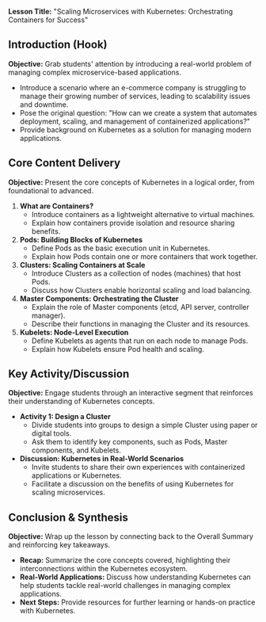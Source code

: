 **Lesson Title:** "Scaling Microservices with Kubernetes: Orchestrating Containers for Success"

## Introduction (Hook)
**Objective:** Grab students' attention by introducing a real-world problem of managing complex microservice-based applications.

* Introduce a scenario where an e-commerce company is struggling to manage their growing number of services, leading to scalability issues and downtime.
* Pose the original question: "How can we create a system that automates deployment, scaling, and management of containerized applications?"
* Provide background on Kubernetes as a solution for managing modern applications.

## Core Content Delivery
**Objective:** Present the core concepts of Kubernetes in a logical order, from foundational to advanced.

1. **What are Containers?**
	* Introduce containers as a lightweight alternative to virtual machines.
	* Explain how containers provide isolation and resource sharing benefits.
2. **Pods: Building Blocks of Kubernetes**
	* Define Pods as the basic execution unit in Kubernetes.
	* Explain how Pods contain one or more containers that work together.
3. **Clusters: Scaling Containers at Scale**
	* Introduce Clusters as a collection of nodes (machines) that host Pods.
	* Discuss how Clusters enable horizontal scaling and load balancing.
4. **Master Components: Orchestrating the Cluster**
	* Explain the role of Master components (etcd, API server, controller manager).
	* Describe their functions in managing the Cluster and its resources.
5. **Kubelets: Node-Level Execution**
	* Define Kubelets as agents that run on each node to manage Pods.
	* Explain how Kubelets ensure Pod health and scaling.

## Key Activity/Discussion
**Objective:** Engage students through an interactive segment that reinforces their understanding of Kubernetes concepts.

* **Activity 1: Design a Cluster**
	+ Divide students into groups to design a simple Cluster using paper or digital tools.
	+ Ask them to identify key components, such as Pods, Master components, and Kubelets.
* **Discussion: Kubernetes in Real-World Scenarios**
	+ Invite students to share their own experiences with containerized applications or Kubernetes.
	+ Facilitate a discussion on the benefits of using Kubernetes for scaling microservices.

## Conclusion & Synthesis
**Objective:** Wrap up the lesson by connecting back to the Overall Summary and reinforcing key takeaways.

* **Recap:** Summarize the core concepts covered, highlighting their interconnections within the Kubernetes ecosystem.
* **Real-World Applications:** Discuss how understanding Kubernetes can help students tackle real-world challenges in managing complex applications.
* **Next Steps:** Provide resources for further learning or hands-on practice with Kubernetes.